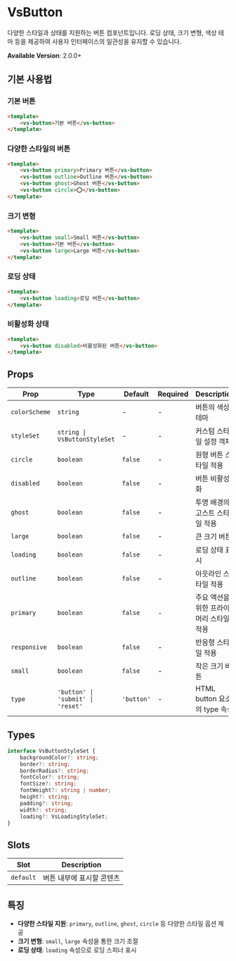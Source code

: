 # VsButton

다양한 스타일과 상태를 지원하는 버튼 컴포넌트입니다. 로딩 상태, 크기 변형, 색상 테마 등을 제공하여 사용자 인터페이스의 일관성을 유지할 수 있습니다.

**Available Version**: 2.0.0+

## 기본 사용법

### 기본 버튼

```html
<template>
    <vs-button>기본 버튼</vs-button>
</template>
```

### 다양한 스타일의 버튼

```html
<template>
    <vs-button primary>Primary 버튼</vs-button>
    <vs-button outline>Outline 버튼</vs-button>
    <vs-button ghost>Ghost 버튼</vs-button>
    <vs-button circle>⭕</vs-button>
</template>
```

### 크기 변형

```html
<template>
    <vs-button small>Small 버튼</vs-button>
    <vs-button>기본 버튼</vs-button>
    <vs-button large>Large 버튼</vs-button>
</template>
```

### 로딩 상태

```html
<template>
    <vs-button loading>로딩 버튼</vs-button>
</template>
```

### 비활성화 상태

```html
<template>
    <vs-button disabled>비활성화된 버튼</vs-button>
</template>
```

## Props

| Prop          | Type                              | Default    | Required | Description                             |
| ------------- | --------------------------------- | ---------- | -------- | --------------------------------------- |
| `colorScheme` | `string`                          | -          | -        | 버튼의 색상 테마                        |
| `styleSet`    | `string \| VsButtonStyleSet`      | -          | -        | 커스텀 스타일 설정 객체                 |
| `circle`      | `boolean`                         | `false`    | -        | 원형 버튼 스타일 적용                   |
| `disabled`    | `boolean`                         | `false`    | -        | 버튼 비활성화                           |
| `ghost`       | `boolean`                         | `false`    | -        | 투명 배경의 고스트 스타일 적용          |
| `large`       | `boolean`                         | `false`    | -        | 큰 크기 버튼                            |
| `loading`     | `boolean`                         | `false`    | -        | 로딩 상태 표시                          |
| `outline`     | `boolean`                         | `false`    | -        | 아웃라인 스타일 적용                    |
| `primary`     | `boolean`                         | `false`    | -        | 주요 액션을 위한 프라이머리 스타일 적용 |
| `responsive`  | `boolean`                         | `false`    | -        | 반응형 스타일 적용                      |
| `small`       | `boolean`                         | `false`    | -        | 작은 크기 버튼                          |
| `type`        | `'button' \| 'submit' \| 'reset'` | `'button'` | -        | HTML button 요소의 type 속성            |

## Types

```typescript
interface VsButtonStyleSet {
    backgroundColor?: string;
    border?: string;
    borderRadius?: string;
    fontColor?: string;
    fontSize?: string;
    fontWeight?: string | number;
    height?: string;
    padding?: string;
    width?: string;
    loading?: VsLoadingStyleSet;
}
```

## Slots

| Slot      | Description               |
| --------- | ------------------------- |
| `default` | 버튼 내부에 표시할 콘텐츠 |

## 특징

- **다양한 스타일 지원**: `primary`, `outline`, `ghost`, `circle` 등 다양한 스타일 옵션 제공
- **크기 변형**: `small`, `large` 속성을 통한 크기 조절
- **로딩 상태**: `loading` 속성으로 로딩 스피너 표시
